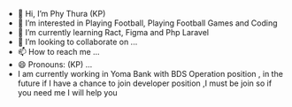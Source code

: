 - 👋 Hi, I’m Phy Thura (KP)
- 👀 I’m interested in Playing Football, Playing Football Games and Coding 
- 🌱 I’m currently learning Ract, Figma and Php Laravel
- 💞️ I’m looking to collaborate on ...
- 📫 How to reach me ...
- 😄 Pronouns: (KP) ...
- I am currently working in Yoma Bank with BDS Operation position , in the future if I have a chance to join  developer position ,I must be join so if you need me I will help you 


